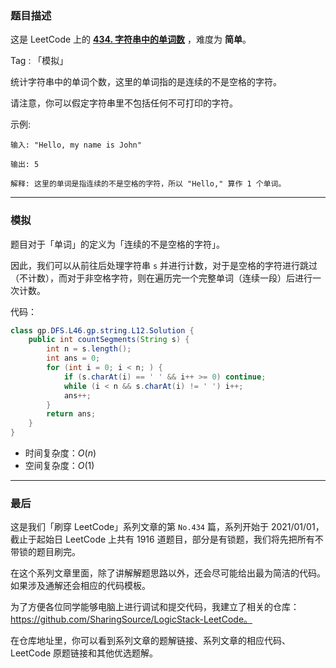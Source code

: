 ### 题目描述

这是 LeetCode 上的 **[434. 字符串中的单词数](https://leetcode-cn.com/problems/number-of-segments-in-a-string/solution/gong-shui-san-xie-jian-dan-zi-fu-mo-ni-t-0gx6/)** ，难度为 **简单**。

Tag : 「模拟」

统计字符串中的单词个数，这里的单词指的是连续的不是空格的字符。

请注意，你可以假定字符串里不包括任何不可打印的字符。

示例:
```
输入: "Hello, my name is John"

输出: 5

解释: 这里的单词是指连续的不是空格的字符，所以 "Hello," 算作 1 个单词。
```

---

### 模拟

题目对于「单词」的定义为「连续的不是空格的字符」。

因此，我们可以从前往后处理字符串 `s` 并进行计数，对于是空格的字符进行跳过（不计数），而对于非空格字符，则在遍历完一个完整单词（连续一段）后进行一次计数。

代码：
```Java
class gp.DFS.L46.gp.string.L12.Solution {
    public int countSegments(String s) {
        int n = s.length();
        int ans = 0;
        for (int i = 0; i < n; ) {
            if (s.charAt(i) == ' ' && i++ >= 0) continue;
            while (i < n && s.charAt(i) != ' ') i++;
            ans++;
        }
        return ans;
    }
}
```
* 时间复杂度：$O(n)$
* 空间复杂度：$O(1)$

---

### 最后

这是我们「刷穿 LeetCode」系列文章的第 `No.434` 篇，系列开始于 2021/01/01，截止于起始日 LeetCode 上共有 1916 道题目，部分是有锁题，我们将先把所有不带锁的题目刷完。

在这个系列文章里面，除了讲解解题思路以外，还会尽可能给出最为简洁的代码。如果涉及通解还会相应的代码模板。

为了方便各位同学能够电脑上进行调试和提交代码，我建立了相关的仓库：https://github.com/SharingSource/LogicStack-LeetCode。

在仓库地址里，你可以看到系列文章的题解链接、系列文章的相应代码、LeetCode 原题链接和其他优选题解。

